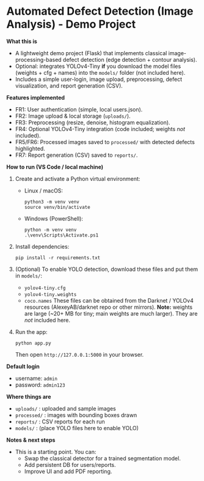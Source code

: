# Automated Defect Detection (Image Analysis) - Demo Project

**What this is**
- A lightweight demo project (Flask) that implements classical image-processing-based defect detection (edge detection + contour analysis).
- Optional: integrates YOLOv4-Tiny **if** you download the model files (weights + cfg + names) into the `models/` folder (not included here).
- Includes a simple user-login, image upload, preprocessing, defect visualization, and report generation (CSV).

**Features implemented**
- FR1: User authentication (simple, local users.json).
- FR2: Image upload & local storage (`uploads/`).
- FR3: Preprocessing (resize, denoise, histogram equalization).
- FR4: Optional YOLOv4-Tiny integration (code included; weights *not* included).
- FR5/FR6: Processed images saved to `processed/` with detected defects highlighted.
- FR7: Report generation (CSV) saved to `reports/`.

**How to run (VS Code / local machine)**
1. Create and activate a Python virtual environment:
   - Linux / macOS:
     ```
     python3 -m venv venv
     source venv/bin/activate
     ```
   - Windows (PowerShell):
     ```
     python -m venv venv
     .\venv\Scripts\Activate.ps1
     ```
2. Install dependencies:
   ```
   pip install -r requirements.txt
   ```
3. (Optional) To enable YOLO detection, download these files and put them in `models/`:
   - `yolov4-tiny.cfg`
   - `yolov4-tiny.weights`
   - `coco.names`
   These files can be obtained from the Darknet / YOLOv4 resources (AlexeyAB/darknet repo or other mirrors).
   **Note:** weights are large (~20+ MB for tiny; main weights are much larger). They are *not* included here.

4. Run the app:
   ```
   python app.py
   ```
   Then open `http://127.0.0.1:5000` in your browser.

**Default login**
- username: `admin`
- password: `admin123`

**Where things are**
- `uploads/` : uploaded and sample images
- `processed/` : images with bounding boxes drawn
- `reports/` : CSV reports for each run
- `models/` : (place YOLO files here to enable YOLO)

**Notes & next steps**
- This is a starting point. You can:
  - Swap the classical detector for a trained segmentation model.
  - Add persistent DB for users/reports.
  - Improve UI and add PDF reporting.
